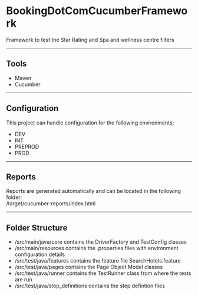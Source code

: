 # BookingDotComCucumberFramework
Framework to test the Star Rating and Spa and wellness centre filters

-----
Tools
-----
- Maven
- Cucumber

-------------
Configuration
-------------
This project can handle configuration for the following environments: 
- DEV
- INT
- PREPROD
- PROD

-------
Reports
-------
Reports are generated automatically and can be located in the following folder:\
/target/cucumber-reports/index.html

----------------
Folder Structure
----------------
- /src/main/java/core contains the DriverFactory and TestConfig classes
- /src/main/resources contains the .properties files with environment configuration details
- /src/test/java/features contains the feature file SearchHotels.feature
- /src/test/java/pages contains the Page Object Model classes
- /src/test/java/runner contains the TestRunner class from where the tests are run
- /src/test/java/step_definitions contains the step defintion files
